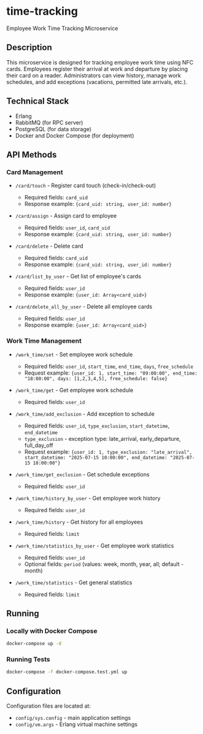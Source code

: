 # time-tracking
Employee Work Time Tracking Microservice

## Description

This microservice is designed for tracking employee work time using NFC cards. Employees register their arrival at work and departure by placing their card on a reader. Administrators can view history, manage work schedules, and add exceptions (vacations, permitted late arrivals, etc.).

## Technical Stack

- Erlang
- RabbitMQ (for RPC server)
- PostgreSQL (for data storage)
- Docker and Docker Compose (for deployment)

## API Methods

### Card Management

- `/card/touch` - Register card touch (check-in/check-out)
  - Required fields: `card_uid`
  - Response example: `{card_uid: string, user_id: number}`

- `/card/assign` - Assign card to employee
  - Required fields: `user_id`, `card_uid`
  - Response example: `{card_uid: string, user_id: number}`

- `/card/delete` - Delete card
  - Required fields: `card_uid`
  - Response example: `{card_uid: string, user_id: number}`

- `/card/list_by_user` - Get list of employee's cards
  - Required fields: `user_id`
  - Response example: `{user_id: Array<card_uid>}`

- `/card/delete_all_by_user` - Delete all employee cards
  - Required fields: `user_id`
  - Response example: `{user_id: Array<card_uid>}`

### Work Time Management

- `/work_time/set` - Set employee work schedule
  - Required fields: `user_id`, `start_time`, `end_time`, `days`, `free_schedule`
  - Request example: `{user_id: 1, start_time: "09:00:00", end_time: "18:00:00", days: [1,2,3,4,5], free_schedule: false}`

- `/work_time/get` - Get employee work schedule
  - Required fields: `user_id`

- `/work_time/add_exclusion` - Add exception to schedule
  - Required fields: `user_id`, `type_exclusion`, `start_datetime`, `end_datetime`
  - `type_exclusion` - exception type: late_arrival, early_departure, full_day_off
  - Request example: `{user_id: 1, type_exclusion: "late_arrival", start_datetime: "2025-07-15 10:00:00", end_datetime: "2025-07-15 18:00:00"}`

- `/work_time/get_exclusion` - Get schedule exceptions
  - Required fields: `user_id`

- `/work_time/history_by_user` - Get employee work history
  - Required fields: `user_id`

- `/work_time/history` - Get history for all employees
  - Required fields: `limit`

- `/work_time/statistics_by_user` - Get employee work statistics
  - Required fields: `user_id`
  - Optional fields: `period` (values: week, month, year, all; default - month)

- `/work_time/statistics` - Get general statistics
  - Required fields: `limit`

## Running

### Locally with Docker Compose

```bash
docker-compose up -d
```

### Running Tests

```bash
docker-compose -f docker-compose.test.yml up
```

## Configuration

Configuration files are located at:
- `config/sys.config` - main application settings
- `config/vm.args` - Erlang virtual machine settings
